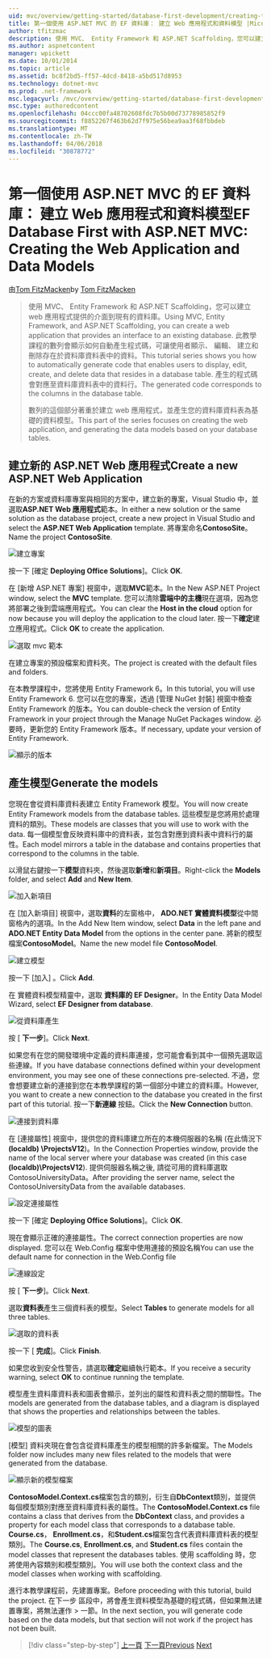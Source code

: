 ```yaml
---
uid: mvc/overview/getting-started/database-first-development/creating-the-web-application
title: 第一個使用 ASP.NET MVC 的 EF 資料庫： 建立 Web 應用程式和資料模型 |Microsoft 文件
author: tfitzmac
description: 使用 MVC、 Entity Framework 和 ASP.NET Scaffolding，您可以建立 web 應用程式提供的介面到現有的資料庫。 此教學課程里...
ms.author: aspnetcontent
manager: wpickett
ms.date: 10/01/2014
ms.topic: article
ms.assetid: bc8f2bd5-ff57-4dcd-8418-a5bd517d8953
ms.technology: dotnet-mvc
ms.prod: .net-framework
msc.legacyurl: /mvc/overview/getting-started/database-first-development/creating-the-web-application
msc.type: authoredcontent
ms.openlocfilehash: 04ccc00fa48702608fdc7b5b00d73778985852f9
ms.sourcegitcommit: f8852267f463b62d7f975e56bea9aa3f68fbbdeb
ms.translationtype: MT
ms.contentlocale: zh-TW
ms.lasthandoff: 04/06/2018
ms.locfileid: "30878772"
---
```

<a name="ef-database-first-with-aspnet-mvc-creating-the-web-application-and-data-models"></a><span data-ttu-id="67580-104">第一個使用 ASP.NET MVC 的 EF 資料庫： 建立 Web 應用程式和資料模型</span><span class="sxs-lookup"><span data-stu-id="67580-104">EF Database First with ASP.NET MVC: Creating the Web Application and Data Models</span></span>
====================
<span data-ttu-id="67580-105">由[Tom FitzMacken](https://github.com/tfitzmac)</span><span class="sxs-lookup"><span data-stu-id="67580-105">by [Tom FitzMacken](https://github.com/tfitzmac)</span></span>

> <span data-ttu-id="67580-106">使用 MVC、 Entity Framework 和 ASP.NET Scaffolding，您可以建立 web 應用程式提供的介面到現有的資料庫。</span><span class="sxs-lookup"><span data-stu-id="67580-106">Using MVC, Entity Framework, and ASP.NET Scaffolding, you can create a web application that provides an interface to an existing database.</span></span> <span data-ttu-id="67580-107">此教學課程的數列會顯示如何自動產生程式碼，可讓使用者顯示、 編輯、 建立和刪除存在於資料庫資料表中的資料。</span><span class="sxs-lookup"><span data-stu-id="67580-107">This tutorial series shows you how to automatically generate code that enables users to display, edit, create, and delete data that resides in a database table.</span></span> <span data-ttu-id="67580-108">產生的程式碼會對應至資料庫資料表中的資料行。</span><span class="sxs-lookup"><span data-stu-id="67580-108">The generated code corresponds to the columns in the database table.</span></span>
> 
> <span data-ttu-id="67580-109">數列的這個部分著重於建立 web 應用程式，並產生您的資料庫資料表為基礎的資料模型。</span><span class="sxs-lookup"><span data-stu-id="67580-109">This part of the series focuses on creating the web application, and generating the data models based on your database tables.</span></span>


## <a name="create-a-new-aspnet-web-application"></a><span data-ttu-id="67580-110">建立新的 ASP.NET Web 應用程式</span><span class="sxs-lookup"><span data-stu-id="67580-110">Create a new ASP.NET Web Application</span></span>

<span data-ttu-id="67580-111">在新的方案或資料庫專案與相同的方案中，建立新的專案，Visual Studio 中，並選取**ASP.NET Web 應用程式**範本。</span><span class="sxs-lookup"><span data-stu-id="67580-111">In either a new solution or the same solution as the database project, create a new project in Visual Studio and select the **ASP.NET Web Application** template.</span></span> <span data-ttu-id="67580-112">將專案命名**ContosoSite**。</span><span class="sxs-lookup"><span data-stu-id="67580-112">Name the project **ContosoSite**.</span></span>

![建立專案](creating-the-web-application/_static/image1.png)

<span data-ttu-id="67580-114">按一下 [確定 **Deploying Office Solutions**]。</span><span class="sxs-lookup"><span data-stu-id="67580-114">Click **OK**.</span></span>

<span data-ttu-id="67580-115">在 [新增 ASP.NET 專案] 視窗中，選取**MVC**範本。</span><span class="sxs-lookup"><span data-stu-id="67580-115">In the New ASP.NET Project window, select the **MVC** template.</span></span> <span data-ttu-id="67580-116">您可以清除**雲端中的主機**現在選項，因為您將部署之後到雲端應用程式。</span><span class="sxs-lookup"><span data-stu-id="67580-116">You can clear the **Host in the cloud** option for now because you will deploy the application to the cloud later.</span></span> <span data-ttu-id="67580-117">按一下**確定**建立應用程式。</span><span class="sxs-lookup"><span data-stu-id="67580-117">Click **OK** to create the application.</span></span>

![選取 mvc 範本](creating-the-web-application/_static/image2.png)

<span data-ttu-id="67580-119">在建立專案的預設檔案和資料夾。</span><span class="sxs-lookup"><span data-stu-id="67580-119">The project is created with the default files and folders.</span></span>

<span data-ttu-id="67580-120">在本教學課程中，您將使用 Entity Framework 6。</span><span class="sxs-lookup"><span data-stu-id="67580-120">In this tutorial, you will use Entity Framework 6.</span></span> <span data-ttu-id="67580-121">您可以在您的專案，透過 [管理 NuGet 封裝] 視窗中檢查 Entity Framework 的版本。</span><span class="sxs-lookup"><span data-stu-id="67580-121">You can double-check the version of Entity Framework in your project through the Manage NuGet Packages window.</span></span> <span data-ttu-id="67580-122">必要時，更新您的 Entity Framework 版本。</span><span class="sxs-lookup"><span data-stu-id="67580-122">If necessary, update your version of Entity Framework.</span></span>

![顯示的版本](creating-the-web-application/_static/image3.png)

## <a name="generate-the-models"></a><span data-ttu-id="67580-124">產生模型</span><span class="sxs-lookup"><span data-stu-id="67580-124">Generate the models</span></span>

<span data-ttu-id="67580-125">您現在會從資料庫資料表建立 Entity Framework 模型。</span><span class="sxs-lookup"><span data-stu-id="67580-125">You will now create Entity Framework models from the database tables.</span></span> <span data-ttu-id="67580-126">這些模型是您將用於處理資料的類別。</span><span class="sxs-lookup"><span data-stu-id="67580-126">These models are classes that you will use to work with the data.</span></span> <span data-ttu-id="67580-127">每一個模型會反映資料庫中的資料表，並包含對應到資料表中資料行的屬性。</span><span class="sxs-lookup"><span data-stu-id="67580-127">Each model mirrors a table in the database and contains properties that correspond to the columns in the table.</span></span>

<span data-ttu-id="67580-128">以滑鼠右鍵按一下**模型**資料夾，然後選取**新增**和**新項目**。</span><span class="sxs-lookup"><span data-stu-id="67580-128">Right-click the **Models** folder, and select **Add** and **New Item**.</span></span>

![加入新項目](creating-the-web-application/_static/image4.png)

<span data-ttu-id="67580-130">在 [加入新項目] 視窗中，選取**資料**的左窗格中， **ADO.NET 實體資料模型**從中間窗格內的選項。</span><span class="sxs-lookup"><span data-stu-id="67580-130">In the Add New Item window, select **Data** in the left pane and **ADO.NET Entity Data Model** from the options in the center pane.</span></span> <span data-ttu-id="67580-131">將新的模型檔案**ContosoModel**。</span><span class="sxs-lookup"><span data-stu-id="67580-131">Name the new model file **ContosoModel**.</span></span>

![建立模型](creating-the-web-application/_static/image5.png)

<span data-ttu-id="67580-133">按一下 [加入] 。</span><span class="sxs-lookup"><span data-stu-id="67580-133">Click **Add**.</span></span>

<span data-ttu-id="67580-134">在 實體資料模型精靈中，選取 **資料庫的 EF Designer**。</span><span class="sxs-lookup"><span data-stu-id="67580-134">In the Entity Data Model Wizard, select **EF Designer from database**.</span></span>

![從資料庫產生](creating-the-web-application/_static/image6.png)

<span data-ttu-id="67580-136">按 [ **下一步**]。</span><span class="sxs-lookup"><span data-stu-id="67580-136">Click **Next**.</span></span>

<span data-ttu-id="67580-137">如果您有在您的開發環境中定義的資料庫連接，您可能會看到其中一個預先選取這些連線。</span><span class="sxs-lookup"><span data-stu-id="67580-137">If you have database connections defined within your development environment, you may see one of these connections pre-selected.</span></span> <span data-ttu-id="67580-138">不過，您會想要建立新的連接到您在本教學課程的第一個部分中建立的資料庫。</span><span class="sxs-lookup"><span data-stu-id="67580-138">However, you want to create a new connection to the database you created in the first part of this tutorial.</span></span> <span data-ttu-id="67580-139">按一下**新連線** 按鈕。</span><span class="sxs-lookup"><span data-stu-id="67580-139">Click the **New Connection** button.</span></span>

![連接到資料庫](creating-the-web-application/_static/image7.png)

<span data-ttu-id="67580-141">在 [連接屬性] 視窗中，提供您的資料庫建立所在的本機伺服器的名稱 (在此情況下 **(localdb) \ProjectsV12**)。</span><span class="sxs-lookup"><span data-stu-id="67580-141">In the Connection Properties window, provide the name of the local server where your database was created (in this case **(localdb)\ProjectsV12**).</span></span> <span data-ttu-id="67580-142">提供伺服器名稱之後, 請從可用的資料庫選取 ContosoUniversityData。</span><span class="sxs-lookup"><span data-stu-id="67580-142">After providing the server name, select the ContosoUniversityData from the available databases.</span></span>

![設定連接屬性](creating-the-web-application/_static/image8.png)

<span data-ttu-id="67580-144">按一下 [確定 **Deploying Office Solutions**]。</span><span class="sxs-lookup"><span data-stu-id="67580-144">Click **OK**.</span></span>

<span data-ttu-id="67580-145">現在會顯示正確的連接屬性。</span><span class="sxs-lookup"><span data-stu-id="67580-145">The correct connection properties are now displayed.</span></span> <span data-ttu-id="67580-146">您可以在 Web.Config 檔案中使用連接的預設名稱</span><span class="sxs-lookup"><span data-stu-id="67580-146">You can use the default name for connection in the Web.Config file</span></span>

![連線設定](creating-the-web-application/_static/image9.png)

<span data-ttu-id="67580-148">按 [ **下一步**]。</span><span class="sxs-lookup"><span data-stu-id="67580-148">Click **Next**.</span></span>

<span data-ttu-id="67580-149">選取**資料表**產生三個資料表的模型。</span><span class="sxs-lookup"><span data-stu-id="67580-149">Select **Tables** to generate models for all three tables.</span></span>

![選取的資料表](creating-the-web-application/_static/image10.png)

<span data-ttu-id="67580-151">按一下 [ **完成**]。</span><span class="sxs-lookup"><span data-stu-id="67580-151">Click **Finish**.</span></span>

<span data-ttu-id="67580-152">如果您收到安全性警告，請選取**確定**繼續執行範本。</span><span class="sxs-lookup"><span data-stu-id="67580-152">If you receive a security warning, select **OK** to continue running the template.</span></span>

<span data-ttu-id="67580-153">模型產生資料庫資料表和圖表會顯示，並列出的屬性和資料表之間的關聯性。</span><span class="sxs-lookup"><span data-stu-id="67580-153">The models are generated from the database tables, and a diagram is displayed that shows the properties and relationships between the tables.</span></span>

![模型的圖表](creating-the-web-application/_static/image11.png)

<span data-ttu-id="67580-155">[模型] 資料夾現在會包含從資料庫產生的模型相關的許多新檔案。</span><span class="sxs-lookup"><span data-stu-id="67580-155">The Models folder now includes many new files related to the models that were generated from the database.</span></span>

![顯示新的模型檔案](creating-the-web-application/_static/image12.png)

<span data-ttu-id="67580-157">**ContosoModel.Context.cs**檔案包含的類別，衍生自**DbContext**類別，並提供每個模型類別對應至資料庫資料表的屬性。</span><span class="sxs-lookup"><span data-stu-id="67580-157">The **ContosoModel.Context.cs** file contains a class that derives from the **DbContext** class, and provides a property for each model class that corresponds to a database table.</span></span> <span data-ttu-id="67580-158">**Course.cs**， **Enrollment.cs**，和**Student.cs**檔案包含代表資料庫資料表的模型類別。</span><span class="sxs-lookup"><span data-stu-id="67580-158">The **Course.cs**, **Enrollment.cs**, and **Student.cs** files contain the model classes that represent the databases tables.</span></span> <span data-ttu-id="67580-159">使用 scaffolding 時，您將使用內容類別和模型類別。</span><span class="sxs-lookup"><span data-stu-id="67580-159">You will use both the context class and the model classes when working with scaffolding.</span></span>

<span data-ttu-id="67580-160">進行本教學課程前，先建置專案。</span><span class="sxs-lookup"><span data-stu-id="67580-160">Before proceeding with this tutorial, build the project.</span></span> <span data-ttu-id="67580-161">在下一步 區段中，將會產生資料模型為基礎的程式碼，但如果無法建置專案，將無法運作 > 一節。</span><span class="sxs-lookup"><span data-stu-id="67580-161">In the next section, you will generate code based on the data models, but that section will not work if the project has not been built.</span></span>

> [!div class="step-by-step"]
> <span data-ttu-id="67580-162">[上一頁](setting-up-database.md)
> [下一頁](generating-views.md)</span><span class="sxs-lookup"><span data-stu-id="67580-162">[Previous](setting-up-database.md)
[Next](generating-views.md)</span></span>
